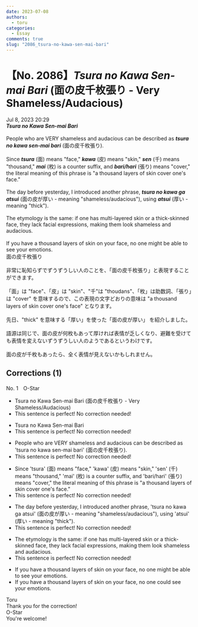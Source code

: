 ```yaml
---
date: 2023-07-08
authors:
  - toru
categories:
  - Essay
comments: true
slug: "2086_tsura-no-kawa-sen-mai-bari"
---
```


# 【No. 2086】<strong><em>Tsura no Kawa Sen-mai Bari</strong></em> (面の皮千枚張り - Very Shameless/Audacious)
<div class="date">Jul 8, 2023 20:29</div>
<div id="post"><div id="body_show_ori">
<strong><em>Tsura no Kawa Sen-mai Bari</strong></em><br/><br/>People who are VERY shameless and audacious can be described as <strong><em>tsura no kawa sen-mai bari</em></strong> (面の皮千枚張り).<br/><br/>Since <strong><em>tsura</em></strong> (面) means "face," <strong><em>kawa</em></strong> (皮) means "skin," <strong><em>sen</em></strong> (千) means "thousand," <strong><em>mai</em></strong> (枚) is a counter suffix, and <strong><em>bari/hari</em></strong> (張り) means "cover," the literal meaning of this phrase is "a thousand layers of skin cover one's face."<br/><br/>The day before yesterday, I introduced another phrase, <strong><em>tsura no kawa ga atsui</em></strong> (面の皮が厚い - meaning "shameless/audacious"), using <strong><em>atsui</em></strong> (厚い - meaning "thick").<br/><br/>The etymology is the same: if one has multi-layered skin or a thick-skinned face, they lack facial expressions, making them look shameless and audacious.<br/><br/>If you have a thousand layers of skin on your face, no one might be able to see your emotions.
</div></div>

<!-- more -->

<div id="post_ja"><div id="body_show_mo">
面の皮千枚張り<br/><br/>非常に恥知らずでずうずうしい人のことを、「面の皮千枚張り」と表現することができます。<br/><br/>「面」は "face"、「皮」は "skin"、"千"は "thoudans"、「枚」は助数詞、「張り」は "cover" を意味するので、この表現の文字どおりの意味は "a thousand layers of skin cover one's face" となります。<br/><br/>先日、"thick" を意味する「厚い」を使った「面の皮が厚い」 を紹介しました。<br/><br/>語源は同じで、面の皮が何枚もあって厚ければ表情が乏しくなり、避難を受けても表情を変えないずうずうしい人のようであるというわけです。<br/><br/>面の皮が千枚もあったら、全く表情が見えないかもしれません。
</div></div>

## Corrections (1)
<div id="block"><div class="first_name"> No. 1　<span class="just_name">O-Star</span></div><div id="block2">
<ul class="correction_field">
<li class="incorrect">Tsura no Kawa Sen-mai Bari (面の皮千枚張り - Very Shameless/Audacious)</li>
<li class="corrected perfect">This sentence is perfect! No correction needed!</li>
</ul>
<ul class="correction_field">
<li class="incorrect">Tsura no Kawa Sen-mai Bari</li>
<li class="corrected perfect">This sentence is perfect! No correction needed!</li>
</ul>
<ul class="correction_field">
<li class="incorrect">People who are VERY shameless and audacious can be described as 'tsura no kawa sen-mai bari' (面の皮千枚張り).</li>
<li class="corrected perfect">This sentence is perfect! No correction needed!</li>
</ul>
<ul class="correction_field">
<li class="incorrect">Since 'tsura' (面) means "face," 'kawa' (皮) means "skin," 'sen' (千) means "thousand," 'mai' (枚) is a counter suffix, and 'bari/hari' (張り) means "cover," the literal meaning of this phrase is "a thousand layers of skin cover one's face."</li>
<li class="corrected perfect">This sentence is perfect! No correction needed!</li>
</ul>
<ul class="correction_field">
<li class="incorrect">The day before yesterday, I introduced another phrase, 'tsura no kawa ga atsui' (面の皮が厚い - meaning "shameless/audacious"), using 'atsui' (厚い - meaning "thick").</li>
<li class="corrected perfect">This sentence is perfect! No correction needed!</li>
</ul>
<ul class="correction_field">
<li class="incorrect">The etymology is the same: if one has multi-layered skin or a thick-skinned face, they lack facial expressions, making them look shameless and audacious.</li>
<li class="corrected perfect">This sentence is perfect! No correction needed!</li>
</ul>
<ul class="correction_field">
<li class="incorrect">If you have a thousand layers of skin on your face, no one might be able to see your emotions.</li>
<li class="corrected correct">
If you have a thousand layers of skin on your face, no one <span class="f_bold">could</span> see your emotions.
</li>
</ul>
</div><div class="name"><span class="just_name">Toru</span><br>
Thank you for the correction!
</div>
<div class="name"><span class="just_name">O-Star</span><br>
You're welcome!
</div>
</div>

